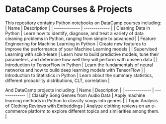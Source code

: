 # DataCamp Courses & Projects
This repository contains Python notebooks on DataCamp courses including:
| Name  | Description |
| ------------- | ------------- |
| Cleaning Data in Python  | Learn how to identify, diagnose, and treat a variety of data cleaning problems in Python, ranging from simple to advanced  |
| Feature Engineering for Machine Learning in Python  | Create new features to improve the performance of your Machine Learning models |
| Supervised Learning with scikit-learn  | Learn how to build predictive models, tune their parameters, and determine how well they will perform with unseen data |
| Introduction to TensorFlow in Python  | Learn the fundamentals of neural networks and how to build deep learning models with TensorFlow |
| Introduction to Statistics in Python  | Learn about the summary statistics, different probability distributions, CLT, correlation |

And DataCamp projects including:
| Name  | Description |
| ------------- | ------------- |
| Classify Song Genres from Audio Data  | Apply machine learning methods in Python to classify songs into genres  |
| Topic Analysis of Clothing Reviews with Embeddings  | Analyze clothing reviews on an e-commerce platform to explore different topics and similarities among them.  |
